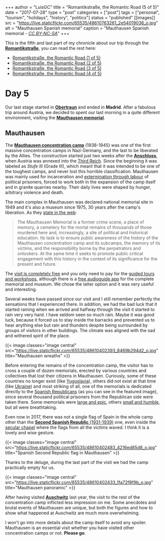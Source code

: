 +++
author = "LuisGC"
title = "Romantikstraße, the Romantic Road (5 of 5)"
date = "2017-07-28"
type = "post"
categories = ["post"]
tags = ["personal", "tourism", "holidays", "history", "politics"]
status = "published"
[[images]]
  src = "https://live.staticflickr.com/65535/48610763261_2e54019036_o.jpg"
  alt = "Mauthausen Spanish memorial"
  caption = "Mauthausen Spanish memorial - <a href='http://creativecommons.org/licenses/by-nc-sa/3.0/'><i>CC BY-NC-SA</i></a>"
+++

This is the fifth and last part of my chronicle about our trip through the [**Romantikstraße**](http://www.romantikstrasse.at/es/), you can read the rest here:

* [Romantikstraße, the Romantic Road (1 of 5)](/blog/2017/05/romantikstrasse-the-romantic-road_1/)
* [Romantikstraße, the Romantic Road (2 of 5)](/blog/2017/06/romantikstrasse-the-romantic-road_2/)
* [Romantikstraße, the Romantic Road (3 of 5)](/blog/2017/06/romantikstrasse-the-romantic-road_3/)
* [Romantikstraße, the Romantic Road (4 of 5)](/blog/2017/07/romantikstrasse-the-romantic-road_4/)

# Day 5

Our last stage started in [**Obertraun**](https://en.wikipedia.org/wiki/Obertraun) and ended in **Madrid**. After a fabulous trip around Austria, we decided to spent our last morning in a quite different environment, visiting the [**Mauthausen memorial**](https://www.mauthausen-memorial.org/).

## Mauthausen

The [**Mauthausen concentration camp**](https://en.wikipedia.org/wiki/Mauthausen-Gusen_concentration_camp) (1938-1945) was one of the first massive concentration camps in Nazi Germany, and the last to be liberated by the Allies. The construction started just two weeks after the [**Anschluss**](https://en.wikipedia.org/wiki/Anschluss), when Austria was annexed into the [Third Reich](https://en.wikipedia.org/wiki/Third_Reich). Since the beginning it was labeled as _Stufe III_ (Grade III), which meant that it was intended to be one of the toughest camps, and never lost this horrible classification. Mauthausen was mainly used for incarceration and [extermination through labour](https://en.wikipedia.org/wiki/Extermination_through_labour) of political prisoners, forced to work both in the expansion of the camp itself and in granite quarries nearby. Their daily lives were shaped by hunger, arbitrary violence and death.

The main complex in Mauthausen was declared national memorial site in 1949 and it's also a museum since 1975, 30 years after the camp's liberation. As they [state in the web](https://www.mauthausen-memorial.org/en/Visit/The-Mauthausen-Memorial):

<blockquote>The Mauthausen Memorial is a former crime scene, a place of memory, a cemetery for the mortal remains of thousands of those murdered here and, increasingly, a site of political and historical education. Its task is to ensure public awareness of the history of the Mauthausen concentration camp and its subcamps, the memory of its victims, and the responsibility borne by the perpetrators and onlookers. At the same time it seeks to promote public critical engagement with this history in the context of its significance for the present and future.</blockquote>

The [visit is completely free](https://www.mauthausen-memorial.org/en/Visit/Visitor-Information/Opening-times-and-prices) and you only need to pay for the [guided tours and workshops](https://www.mauthausen-memorial.org/en/Visit/Visitor-Information/Educational-services), although there is a [free audioguide app](https://play.google.com/store/apps/details?id=at.whi.mauthausenaudioguide&hl=es) for the complete memorial and museum. We chose the latter option and it was very useful and interesting.

Several weeks have passed since our visit and I still remember perfectly the sensations that I experienced there. In addition, we had the bad luck that it started raining when we arrived and halfway through the visit it started to rain very very hard. I have seldom seen so much rain. Maybe it was good luck, because it forced us to stay inside the barracks and prevented us to hear anything else but rain and thunders despite being surrounded by groups of visitors in other buildings. The climate was aligned with the sad and withered spirit of the place.

{{< image classes="image central" src="https://live.staticflickr.com/65535/48610402393_8469b294d2_o.jpg" title="Mauthausen wreaths" >}}

Before entering the remains of the concentration camp, the visitor has to cross a couple of dozen memorials, erected by various countries and collectives that lost their citizens in Mauthausen. Curiously, some of these countries no longer exist (like [Yugoslavia](https://www.mauthausen-memorial.org/en/Visit/Virtual-Tour#map||62)), others did not exist at that time (like [Ukraine](https://www.mauthausen-memorial.org/en/Visit/Virtual-Tour#map||72)) and most striking of all, one of the memorials is dedicated directly to the [Spanish Republicans](https://www.mauthausen-memorial.org/en/Visit/Virtual-Tour#map||71) (as you can see in the featured image), since several thousand political prisoners from the Republican side were taken there. Some memorials were [large and epic](https://www.mauthausen-memorial.org/en/Visit/Virtual-Tour#map||53), others [small and humble](https://www.mauthausen-memorial.org/en/Visit/Virtual-Tour#map||65), but all were breathtaking.

Even now in 2017, there was not a single flag of Spain in the whole camp other than the [**Second Spanish Republic** (1931-1939)](https://en.wikipedia.org/wiki/Second_Spanish_Republic) one, even inside the [secular chapel](https://www.mauthausen-memorial.org/en/Visit/Virtual-Tour#map||78) where the flags from all the victims waved. I think it is a lovely and wise gesture.

{{< image classes="image central" src="https://live.staticflickr.com/65535/48610402483_4216ed85d8_o.jpg" title="Spanish Second Republic flag in Mauthausen" >}}

Thanks to the deluge, during the last part of the visit we had the camp practically empty for us.

{{< image classes="image central" src="https://live.staticflickr.com/65535/48610402433_1fa72f8f9b_o.jpg" title="Mauthausen panoramic" >}}

After having visited [**Auschwitz**](https://en.wikipedia.org/wiki/Auschwitz_concentration_camp) last year, the visit to the rest of the concentration camp inflicted less impression on me. Some anecdotes and brutal events of Mauthausen are unique, but both the figures and how to show what happened at Auschwitz are much more overwhelming.

I won't go into more details about the camp itself to avoid any spoiler. Mauthausen is an essential visit whether you have visited other concentration camps or not. **Please go**.
